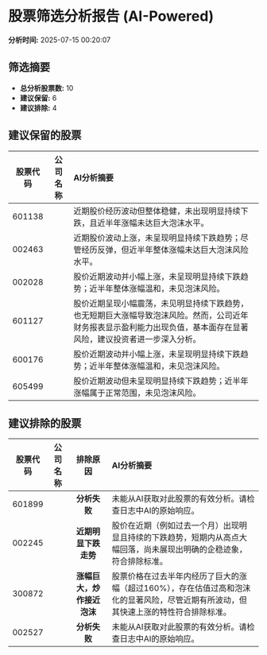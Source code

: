 # 股票筛选分析报告 (AI-Powered)

**分析时间:** 2025-07-15 00:20:07

## 筛选摘要

- **总分析股票数:** 10
- **建议保留:** 6
- **建议排除:** 4

## 建议保留的股票

| 股票代码 | 公司名称 | AI分析摘要 |
|:---:|:---:|:---|
| 601138 |  | 近期股价经历波动但整体稳健，未出现明显持续下跌，且近半年涨幅未达巨大泡沫水平。 |
| 002463 |  | 近期股价波动上涨，未呈现明显持续下跌趋势；尽管经历反弹，但近半年整体涨幅未达巨大泡沫风险水平。 |
| 002028 |  | 股价近期波动并小幅上涨，未呈现明显持续下跌趋势；近半年整体涨幅温和，未见泡沫风险。 |
| 601127 |  | 股价近期呈现小幅震荡，未见明显持续下跌趋势，也无短期巨大涨幅导致泡沫风险。然而，公司近年财务报表显示盈利能力出现负值，基本面存在显著风险，建议投资者进一步深入分析。 |
| 600176 |  | 股价近期波动并小幅上涨，未呈现明显持续下跌趋势；近半年整体涨幅温和，未见泡沫风险。 |
| 605499 |  | 股价近期波动但未呈现明显持续下跌趋势；近半年涨幅属于正常范围，未见泡沫风险。 |

## 建议排除的股票

| 股票代码 | 公司名称 | 排除原因 | AI分析摘要 |
|:---:|:---:|:---:|:---|
| 601899 |  | **分析失败** | 未能从AI获取对此股票的有效分析。请检查日志中AI的原始响应。 |
| 002245 |  | **近期明显下跌走势** | 股价在近期（例如过去一个月）出现明显且持续的下跌趋势，短期内从高点大幅回落，尚未展现出明确的企稳迹象，符合排除标准。 |
| 300872 |  | **涨幅巨大，炒作接近泡沫** | 股票价格在过去半年内经历了巨大的涨幅（超过160%），存在估值过高和泡沫化的显著风险，尽管近期有所波动，但其快速上涨的特性符合排除标准。 |
| 002527 |  | **分析失败** | 未能从AI获取对此股票的有效分析。请检查日志中AI的原始响应。 |
